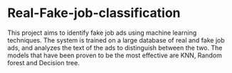 # Real-Fake-job-classification
This project aims to identify fake job ads using machine learning techniques. The system is trained on a large database of real and fake job ads, and analyzes the text of the ads to distinguish between the two. The models that have been proven to be the most effective are KNN, Random forest and Decision tree.
